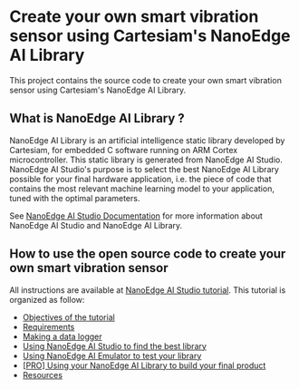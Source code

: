 # Create your own smart vibration sensor using Cartesiam's NanoEdge AI Library
This project contains the source code to create your own smart vibration sensor using Cartesiam's NanoEdge AI Library.

## What is NanoEdge AI Library ?
NanoEdge AI Library is an artificial intelligence static library developed by Cartesiam, for embedded C software running on ARM Cortex microcontroller. This static library is generated from NanoEdge AI Studio. 
NanoEdge AI Studio's purpose is to select the best NanoEdge AI Library possible for your final hardware application, i.e. the piece of code that contains the most relevant machine learning model to your application, tuned with the optimal parameters.

See [NanoEdge AI Studio Documentation](https://cartesiam-neai-docs.readthedocs-hosted.com/) for more information about NanoEdge AI Studio and NanoEdge AI Library.

## How to use the open source code to create your own smart vibration sensor
All instructions are available at [NanoEdge AI Studio tutorial](https://cartesiam-neai-docs.readthedocs-hosted.com/tutorials/vibration/vibration.html).
This tutorial is organized as follow:
* [Objectives of the tutorial](https://cartesiam-neai-docs.readthedocs-hosted.com/tutorials/vibration/vibration.html#i-objectives-of-the-tutorial)
* [Requirements](https://cartesiam-neai-docs.readthedocs-hosted.com/tutorials/vibration/vibration.html#ii-requirements)
* [Making a data logger](https://cartesiam-neai-docs.readthedocs-hosted.com/tutorials/vibration/vibration.html#iii-making-a-data-logger)
* [Using NanoEdge AI Studio to find the best library](https://cartesiam-neai-docs.readthedocs-hosted.com/tutorials/vibration/vibration.html#iv-using-nanoedge-ai-studio-to-find-the-best-library)
* [Using NanoEdge AI Emulator to test your library](https://cartesiam-neai-docs.readthedocs-hosted.com/tutorials/vibration/vibration.html#v-using-nanoedge-ai-emulator-to-test-your-library)
* [[PRO] Using your NanoEdge AI Library to build your final product](https://cartesiam-neai-docs.readthedocs-hosted.com/tutorials/vibration/vibration.html#vi-pro-using-your-nanoedge-ai-library-to-build-your-final-product)
* [Resources](https://cartesiam-neai-docs.readthedocs-hosted.com/tutorials/vibration/vibration.html#resources)
